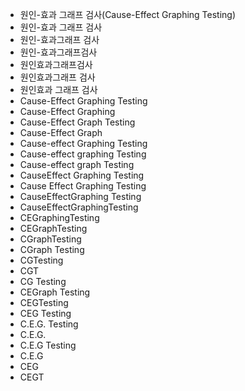 - 원인-효과 그래프 검사(Cause-Effect Graphing Testing)
- 원인-효과 그래프 검사
- 원인-효과그래프 검사
- 원인-효과그래프검사
- 원인효과그래프검사
- 원인효과그래프 검사
- 원인효과 그래프 검사
- Cause-Effect Graphing Testing
- Cause-Effect Graphing
- Cause-Effect Graph Testing
- Cause-Effect Graph
- Cause-effect Graphing Testing
- Cause-effect graphing Testing
- Cause-effect graph Testing
- CauseEffect Graphing Testing
- Cause Effect Graphing Testing
- CauseEffectGraphing Testing
- CauseEffectGraphingTesting
- CEGraphingTesting
- CEGraphTesting
- CGraphTesting
- CGraph Testing
- CGTesting
- CGT
- CG Testing
- CEGraph Testing
- CEGTesting
- CEG Testing
- C.E.G. Testing
- C.E.G.
- C.E.G Testing
- C.E.G
- CEG
- CEGT

